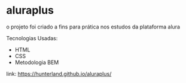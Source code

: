 # aluraplus

o projeto foi criado a fins para prática nos estudos da plataforma alura

Tecnologias Usadas:
- HTML
- CSS
- Metodologia BEM

link: https://hunterland.github.io/aluraplus/
